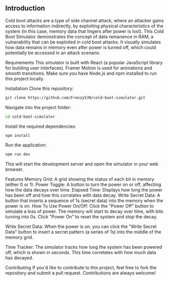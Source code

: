 ## Introduction

Cold boot attacks are a type of side channel attack, where an attacker gains access to information indirectly, by exploiting physical characteristics of the system (in this case, memory data that lingers after power is lost). 
This Cold Boot Simulator demonstrates the concept of data remanence in RAM, a vulnerability that can be exploited in cold boot attacks. It visually simulates how data remains in memory even after power is turned off, which could potentially be accessed in an attack scenario.

Requirements
This simulator is built with React (a popular JavaScript library for building user interfaces).
Framer Motion is used for animations and smooth transitions.
Make sure you have Node.js and npm installed to run this project locally.

Installation
Clone this repository:

```bash
git clone https://github.com/FrenzyVJN/cold-boot-simulator.git
```
Navigate into the project folder:
```bash
cd cold-boot-simulator
```
Install the required dependencies:
```bash
npm install
```
Run the application:
```bash
npm run dev
```
This will start the development server and open the simulator in your web browser.

Features
Memory Grid: A grid showing the status of each bit in memory (either 0 or 1).
Power Toggle: A button to turn the power on or off, affecting how the data decays over time.
Elapsed Time: Displays how long the power has been off and how this correlates with data decay.
Write Secret Data: A button that inserts a sequence of 1s (secret data) into the memory when the power is on.
How To Use
Power On/Off: Click the "Power Off" button to simulate a loss of power. The memory will start to decay over time, with bits turning into 0s. Click "Power On" to reset the system and stop the decay.

Write Secret Data: When the power is on, you can click the "Write Secret Data" button to insert a secret pattern (a series of 1s) into the middle of the memory grid.

Time Tracker: The simulator tracks how long the system has been powered off, which is shown in seconds. This time correlates with how much data has decayed.

Contributing
If you'd like to contribute to this project, feel free to fork the repository and submit a pull request. Contributions are always welcome!

